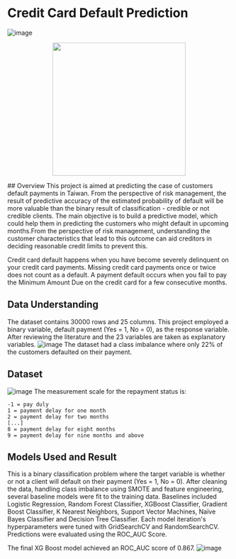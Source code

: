 # Credit Card Default Prediction
![image](https://user-images.githubusercontent.com/99960098/172368619-840e1555-c69f-4196-810b-ef2ac06553d4.png)  
<p align="center">
  <img 
    width="300"
    height="300"
    src=![image](https://user-images.githubusercontent.com/99960098/172368619-840e1555-c69f-4196-810b-ef2ac06553d4.png) 
  >
</p>
## Overview
This project is aimed at predicting the case of customers default payments in Taiwan.
From the perspective of risk management, the result of predictive accuracy of the
estimated probability of default will be more valuable than the binary result of
classification - credible or not credible clients. The main objective is to build a
predictive model, which could help them in predicting the customers who might
default in upcoming months.From the perspective of risk management, understanding the customer characteristics that lead to this outcome can aid creditors in deciding reasonable credit limits to prevent this.

Credit card default happens when you have become severely delinquent on your
credit card payments. Missing credit card payments once or twice does not count as
a default. A payment default occurs when you fail to pay the Minimum Amount Due
on the credit card for a few consecutive months.

## Data Understanding
The dataset contains 30000 rows and 25 columns. This project employed a binary
variable, default payment (Yes = 1, No = 0), as the response variable. After reviewing
the literature and the 23 variables are taken as explanatory variables.
![image](https://user-images.githubusercontent.com/99960098/172366978-0a6e26ee-bb3e-4f42-80f9-0f6fca9b45d2.png)
The dataset had a class imbalance where only 22% of the customers defaulted on their payment.

## Dataset
![image](https://user-images.githubusercontent.com/99960098/172367323-f54935b2-694b-4026-96f6-23d51dc6ba11.png)
The measurement scale for the repayment status is:

    -1 = pay duly
    1 = payment delay for one month
    2 = payment delay for two months
    [...]
    8 = payment delay for eight months
    9 = payment delay for nine months and above
    
## Models Used and Result
This is a binary classification problem where the target variable is whether or not a client will default on their payment (Yes = 1, No = 0). After cleaning the data, handling class imbalance using SMOTE and feature engineering, several baseline models were fit to the training data. Baselines included Logistic Regression, Random Forest Classifier, XGBoost Classifier, Gradient Boost Classifier, K Nearest Neighbors, Support Vector Machines, Naïve Bayes Classifier and Decision Tree Classifier. Each model iteration's hyperparameters were tuned with GridSearchCV and RandomSearchCV. Predictions were evaluated using the ROC_AUC Score.

The final XG Boost model achieved an ROC_AUC score of 0.867.
![image](https://user-images.githubusercontent.com/99960098/172368442-06afb068-1c7c-4713-be11-0965128a81f6.png)

